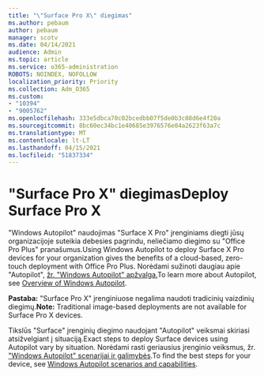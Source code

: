 ```yaml
---
title: "\"Surface Pro X\" diegimas"
ms.author: pebaum
author: pebaum
manager: scotv
ms.date: 04/14/2021
audience: Admin
ms.topic: article
ms.service: o365-administration
ROBOTS: NOINDEX, NOFOLLOW
localization_priority: Priority
ms.collection: Adm_O365
ms.custom:
- "10394"
- "9005762"
ms.openlocfilehash: 333e5dbca70c02bcedbb07f5de0b3c08d6e4f20a
ms.sourcegitcommit: 8bc60ec34bc1e40685e3976576e04a2623f63a7c
ms.translationtype: MT
ms.contentlocale: lt-LT
ms.lasthandoff: 04/15/2021
ms.locfileid: "51837334"
---
```

# <a name="deploy-surface-pro-x"></a><span data-ttu-id="7b201-102">"Surface Pro X" diegimas</span><span class="sxs-lookup"><span data-stu-id="7b201-102">Deploy Surface Pro X</span></span>

<span data-ttu-id="7b201-103">"Windows Autopilot" naudojimas "Surface X Pro" įrenginiams diegti jūsų organizacijoje suteikia debesies pagrindu, neliečiamo diegimo su "Office Pro Plus" pranašumus.</span><span class="sxs-lookup"><span data-stu-id="7b201-103">Using Windows Autopilot to deploy Surface X Pro devices for your organization gives the benefits of a cloud-based, zero-touch deployment with Office Pro Plus.</span></span> <span data-ttu-id="7b201-104">Norėdami sužinoti daugiau apie "Autopilot", [žr. "Windows Autopilot" apžvalga.](https://docs.microsoft.com/mem/autopilot/windows-autopilot)</span><span class="sxs-lookup"><span data-stu-id="7b201-104">To learn more about Autopilot, see [Overview of Windows Autopilot](https://docs.microsoft.com/mem/autopilot/windows-autopilot).</span></span>

<span data-ttu-id="7b201-105">**Pastaba:** "Surface Pro X" įrenginiuose negalima naudoti tradicinių vaizdinių diegimų.</span><span class="sxs-lookup"><span data-stu-id="7b201-105">**Note:** Traditional image-based deployments are not available for Surface Pro X devices.</span></span>

<span data-ttu-id="7b201-106">Tikslūs "Surface" įrenginių diegimo naudojant "Autopilot" veiksmai skiriasi atsižvelgiant į situaciją.</span><span class="sxs-lookup"><span data-stu-id="7b201-106">Exact steps to deploy Surface devices using Autopilot vary by situation.</span></span> <span data-ttu-id="7b201-107">Norėdami rasti geriausius įrenginio veiksmus, žr. ["Windows Autopilot" scenarijai ir galimybės](https://docs.microsoft.com/mem/autopilot/windows-autopilot-scenarios).</span><span class="sxs-lookup"><span data-stu-id="7b201-107">To find the best steps for your device, see [Windows Autopilot scenarios and capabilities](https://docs.microsoft.com/mem/autopilot/windows-autopilot-scenarios).</span></span>

